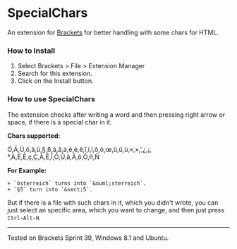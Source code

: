 SpecialChars
======

An extension for [Brackets](https://github.com/adobe/brackets/) for better handling with some chars for HTML.

### How to Install

1. Select Brackets > File > Extension Manager
2. Search for this extension.
3. Click on the Install button.

### How to use SpecialChars
The extension checks after writing a word and then pressing right arrow or space, if there is a special char in it. 

**Chars supported:**

Ö,Ä,Ü,ö,ä,ü,§,ß,à,â,á,é,è,ê,î,ï,í,ô,ó,œ,ü,û,ù,«,»,’,¿,¡,°,À,É,È,ç,Ç,Â,Ê,Î,Ô,Û,ã,Ã,õ,Õ,ñ,Ñ

**For Example:**

    + `österreich` turns into `&ouml;sterreich`.
    + `§5` turn into `&sect;5`.
    
But if there is a file with such chars in it, which you didn't wrote, you can just select an specific area, which you want to change, and then just press `Ctrl-Alt-H`.

***
Tested on Brackets Sprint 39, Windows 8.1 and Ubuntu.
    

